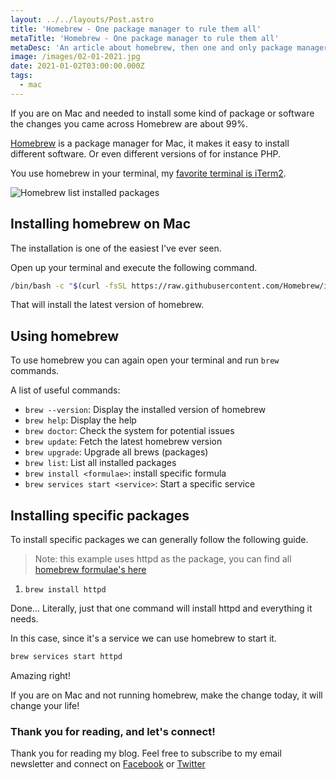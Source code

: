 ```yaml
---
layout: ../../layouts/Post.astro
title: 'Homebrew - One package manager to rule them all'
metaTitle: 'Homebrew - One package manager to rule them all'
metaDesc: 'An article about homebrew, then one and only package manager you will ever need!'
image: /images/02-01-2021.jpg
date: 2021-01-02T03:00:00.000Z
tags:
  - mac
---
```


If you are on Mac and needed to install some kind of package or software the changes you came across Homebrew are about 99%.

[Homebrew](https://brew.sh/) is a package manager for Mac, it makes it easy to install different software. Or even different versions of for instance PHP.

You use homebrew in your terminal, my [favorite terminal is iTerm2](https://daily-dev-tips.com/posts/getting-started-with-the-terminal/).

![Homebrew list installed packages](https://cdn.hashnode.com/res/hashnode/image/upload/v1609140789340/bCyI8E0tO.png)

## Installing homebrew on Mac

The installation is one of the easiest I've ever seen.

Open up your terminal and execute the following command.

```bash
/bin/bash -c "$(curl -fsSL https://raw.githubusercontent.com/Homebrew/install/HEAD/install.sh)"
```

That will install the latest version of homebrew.

## Using homebrew

To use homebrew you can again open your terminal and run `brew` commands.

A list of useful commands:

- `brew --version`: Display the installed version of homebrew
- `brew help`: Display the help
- `brew doctor`: Check the system for potential issues
- `brew update`: Fetch the latest homebrew version
- `brew upgrade`: Upgrade all brews (packages)
- `brew list`: List all installed packages
- `brew install <formulae>`: install specific formula
- `brew services start <service>`: Start a specific service

## Installing specific packages

To install specific packages we can generally follow the following guide.

> Note: this example uses httpd as the package, you can find all [homebrew formulae's here](https://formulae.brew.sh/)

1. `brew install httpd`

Done... Literally, just that one command will install httpd and everything it needs.

In this case, since it's a service we can use homebrew to start it.

```bash
brew services start httpd
```

Amazing right!

If you are on Mac and not running homebrew, make the change today, it will change your life!

### Thank you for reading, and let's connect!

Thank you for reading my blog. Feel free to subscribe to my email newsletter and connect on [Facebook](https://www.facebook.com/DailyDevTipsBlog) or [Twitter](https://twitter.com/DailyDevTips1)
